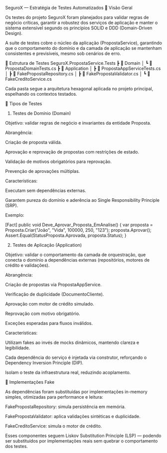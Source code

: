 ﻿SeguroX — Estratégia de Testes Automatizados
🎯 Visão Geral

Os testes do projeto SeguroX foram planejados para validar regras de negócio críticas, garantir a robustez dos serviços de aplicação e manter o sistema extensível segundo os princípios SOLID e DDD (Domain-Driven Design).

A suíte de testes cobre o núcleo da aplicação (PropostaService), garantindo que o comportamento do domínio e da camada de aplicação se mantenham consistentes e previsíveis, mesmo sob cenários de erro.

🧱 Estrutura de Testes
SeguroX.PropostaService.Tests
 ┣ 📁 Domain
 │   ┗ 📄 PropostaDomainTests.cs
 ┣ 📁 Application
 │   ┣ 📄 PropostaAppServiceTests.cs
 │   ┣ 📄 FakePropostaRepository.cs
 │   ┣ 📄 FakePropostaValidator.cs
 │   ┗ 📄 FakeCreditoService.cs


Cada pasta segue a arquitetura hexagonal aplicada no projeto principal, espelhando os contextos testados.

🧩 Tipos de Testes
1. Testes de Domínio (Domain)

Objetivo: validar regras de negócio e invariantes da entidade Proposta.

Abrangência:

Criação de proposta válida.

Aprovação e reprovação de propostas com restrições de estado.

Validação de motivos obrigatórios para reprovação.

Prevenção de aprovações múltiplas.

Características:

Executam sem dependências externas.

Garantem pureza do domínio e aderência ao Single Responsibility Principle (SRP).

Exemplo:

[Fact]
public void Deve_Aprovar_Proposta_EmAnalise()
{
    var proposta = Proposta.Criar("João", "Vida", 100000, 250, "123");
    proposta.Aprovar();
    Assert.Equal(StatusProposta.Aprovada, proposta.Status);
}

2. Testes de Aplicação (Application)

Objetivo: validar o comportamento da camada de orquestração, que conecta o domínio a dependências externas (repositórios, motores de crédito e validações).

Abrangência:

Criação de propostas via PropostaAppService.

Verificação de duplicidade (DocumentoCliente).

Aprovação com motor de crédito simulado.

Reprovação com motivo obrigatório.

Exceções esperadas para fluxos inválidos.

Características:

Utilizam fakes ao invés de mocks dinâmicos, mantendo clareza e legibilidade.

Cada dependência do serviço é injetada via construtor, reforçando o Dependency Inversion Principle (DIP).

Isolam o teste da infraestrutura real, reduzindo acoplamento.

🧰 Implementações Fake

As dependências foram substituídas por implementações in-memory simples, otimizadas para performance e leitura:

FakePropostaRepository: simula persistência em memória.

FakePropostaValidator: aplica validações sintéticas e duplicidade.

FakeCreditoService: simula o motor de crédito.

Esses componentes seguem Liskov Substitution Principle (LSP) — podendo ser substituídos por implementações reais sem quebrar o comportamento dos testes.